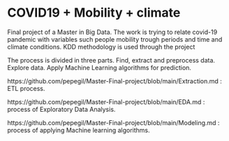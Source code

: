 # COVID19 + Mobility + climate


<p>Final project of a Master in Big Data. The work is trying to relate covid-19 pandemic with variables such people mobility trough periods and time and climate conditions. 
KDD methodology is used through the project</p>

<p>
  The process is divided in three parts. Find, extract and preprocess data.
  Explore data.
  Apply Machine Learning algorithms for prediction.
</p>
  
<p> https://github.com/pepegil/Master-Final-project/blob/main/Extraction.md : ETL process.</p>

<p> https://github.com/pepegil/Master-Final-project/blob/main/EDA.md : process of Exploratory Data Analysis.</p>

<p> https://github.com/pepegil/Master-Final-project/blob/main/Modeling.md : process of applying Machine learning algorithms.</p>
